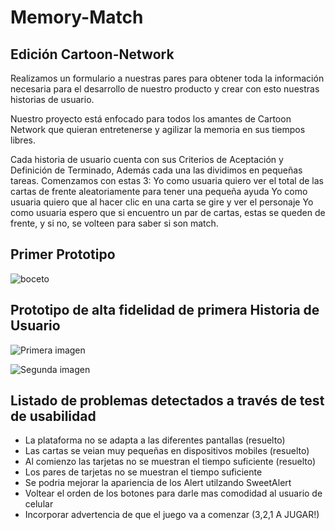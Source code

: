 # Memory-Match
## Edición Cartoon-Network

Realizamos un formulario a nuestras pares para obtener toda la información necesaria para el desarrollo de nuestro producto y crear con esto nuestras historias de usuario.

Nuestro proyecto está enfocado para todos los amantes de Cartoon Network que quieran entretenerse y agilizar la memoria en sus tiempos libres.

Cada historia de usuario cuenta con sus Criterios de Aceptación y Definición de Terminado, Además cada una las dividimos en pequeñas tareas. Comenzamos con estas 3:
Yo como usuaria quiero ver el total de las cartas de frente aleatoriamente para tener una pequeña ayuda
Yo como usuaria quiero que al hacer clic en una carta se gire y ver el personaje
Yo como usuaria espero que si encuentro un par de cartas, estas se queden de frente, y si no, se volteen para saber si son match.



## Primer Prototipo
![boceto](https://i.ibb.co/KwHK0f0/Prototipo-1.png)

## Prototipo de alta fidelidad de primera Historia de Usuario
![Primera imagen](https://i.ibb.co/gMxKmgr/Prototipo-alta.png)

![Segunda imagen](https://i.ibb.co/brkfNv4/Prototipo-alta2.png)

## Listado de problemas detectados a través de test de usabilidad
- La plataforma no se adapta a las diferentes pantallas (resuelto)
- Las cartas se veian muy pequeñas en dispositivos mobiles (resuelto)
- Al comienzo las tarjetas no se muestran el tiempo suficiente (resuelto)
- Los pares de tarjetas no se muestran el tiempo suficiente
- Se podria mejorar la apariencia de los Alert utilzando SweetAlert
- Voltear el orden de los botones para darle mas comodidad al usuario de celular
- Incorporar advertencia de que el juego va a comenzar (3,2,1 A JUGAR!)